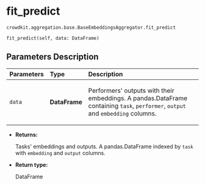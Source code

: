 # fit_predict
`crowdkit.aggregation.base.BaseEmbeddingsAggregator.fit_predict`

```
fit_predict(self, data: DataFrame)
```

## Parameters Description

| Parameters | Type | Description |
| :----------| :----| :-----------|
`data`|**DataFrame**|<p>Performers&#x27; outputs with their embeddings. A pandas.DataFrame containing `task`, `performer`, `output` and `embedding` columns.</p>

* **Returns:**

  Tasks' embeddings and outputs.
A pandas.DataFrame indexed by `task` with `embedding` and `output` columns.

* **Return type:**

  DataFrame
